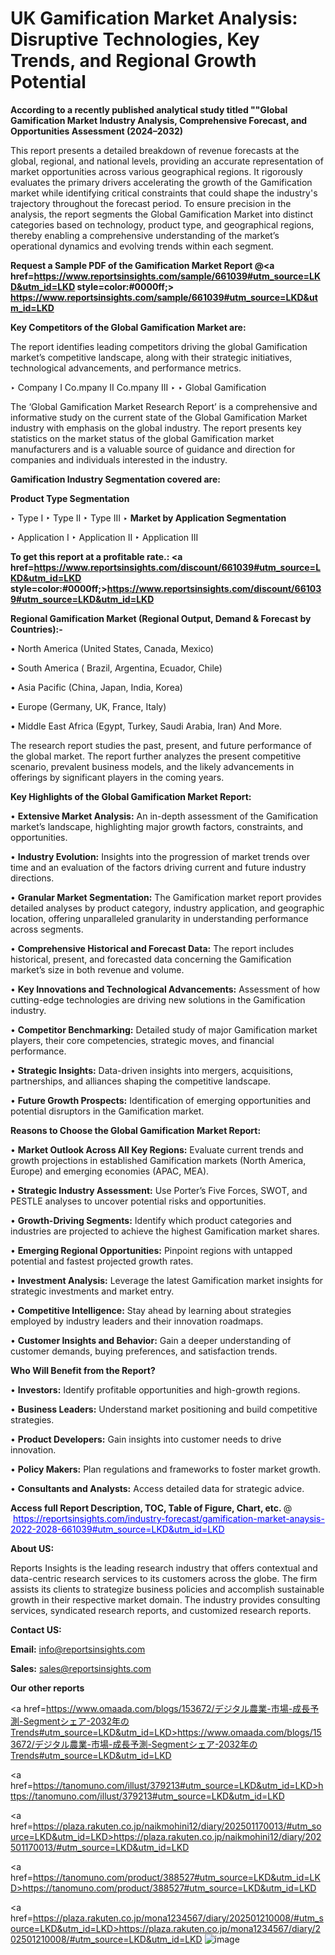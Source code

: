 # UK Gamification Market Analysis: Disruptive Technologies, Key Trends, and Regional Growth Potential

<strong>According to a recently published analytical study titled ""Global Gamification Market Industry Analysis, Comprehensive Forecast, and Opportunities Assessment (2024–2032)</strong>

This report presents a detailed breakdown of revenue forecasts at the global, regional, and national levels, providing an accurate representation of market opportunities across various geographical regions. It rigorously evaluates the primary drivers accelerating the growth of the Gamification market while identifying critical constraints that could shape the industry's trajectory throughout the forecast period. To ensure precision in the analysis, the report segments the Global Gamification Market into distinct categories based on technology, product type, and geographical regions, thereby enabling a comprehensive understanding of the market’s operational dynamics and evolving trends within each segment.

<strong>Request a Sample PDF of the Gamification Market Report </strong><strong>@<a href=https://www.reportsinsights.com/sample/661039#utm_source=LKD&utm_id=LKD style=color:#0000ff;> https://www.reportsinsights.com/sample/661039#utm_source=LKD&utm_id=LKD</a></strong></font>

<strong>Key Competitors of the Global Gamification Market are:</strong>

The report identifies leading competitors driving the global Gamification market’s competitive landscape, along with their strategic initiatives, technological advancements, and performance metrics.

‣ Company I Co.mpany II Co.mpany III
‣ 
‣ Global Gamification

The ‘Global Gamification Market Research Report’ is a comprehensive and informative study on the current state of the Global Gamification Market industry with emphasis on the global industry. The report presents key statistics on the market status of the global Gamification market manufacturers and is a valuable source of guidance and direction for companies and individuals interested in the industry.

<strong>Gamification Industry Segmentation covered are:</strong>

<strong>Product Type Segmentation</strong>

‣ Type I
‣ Type II
‣ Type III
‣ 
<strong>Market by Application Segmentation</strong>

‣ Application I
‣ Application II 
‣ Application III

<strong>To get this report at a profitable rate.: <a href=https://www.reportsinsights.com/discount/661039#utm_source=LKD&utm_id=LKD style=color:#0000ff;>https://www.reportsinsights.com/discount/661039#utm_source=LKD&utm_id=LKD</a></strong></font>

<strong>Regional Gamification Market (Regional Output, Demand &amp; Forecast by Countries):-</strong>

• North America (United States, Canada, Mexico)

• South America ( Brazil, Argentina, Ecuador, Chile)

• Asia Pacific (China, Japan, India, Korea)

• Europe (Germany, UK, France, Italy)

• Middle East Africa (Egypt, Turkey, Saudi Arabia, Iran) And More.

The research report studies the past, present, and future performance of the global market. The report further analyzes the present competitive scenario, prevalent business models, and the likely advancements in offerings by significant players in the coming years.

<strong>Key Highlights of the Global Gamification Market Report:</strong>

• <strong>Extensive Market Analysis:</strong> An in-depth assessment of the Gamification market’s landscape, highlighting major growth factors, constraints, and opportunities.

• <strong>Industry Evolution:</strong> Insights into the progression of market trends over time and an evaluation of the factors driving current and future industry directions.

• <strong>Granular Market Segmentation:</strong> The Gamification market report provides detailed analyses by product category, industry application, and geographic location, offering unparalleled granularity in understanding performance across segments.

• <strong>Comprehensive Historical and Forecast Data:</strong> The report includes historical, present, and forecasted data concerning the Gamification market’s size in both revenue and volume.

• <strong>Key Innovations and Technological Advancements:</strong> Assessment of how cutting-edge technologies are driving new solutions in the Gamification industry.

• <strong>Competitor Benchmarking:</strong> Detailed study of major Gamification market players, their core competencies, strategic moves, and financial performance.

• <strong>Strategic Insights:</strong> Data-driven insights into mergers, acquisitions, partnerships, and alliances shaping the competitive landscape.

• <strong>Future Growth Prospects:</strong> Identification of emerging opportunities and potential disruptors in the Gamification market.

<strong>Reasons to Choose the Global Gamification Market Report:</strong>

• <strong>Market Outlook Across All Key Regions:</strong> Evaluate current trends and growth projections in established Gamification markets (North America, Europe) and emerging economies (APAC, MEA).

• <strong>Strategic Industry Assessment:</strong> Use Porter’s Five Forces, SWOT, and PESTLE analyses to uncover potential risks and opportunities.

• <strong>Growth-Driving Segments:</strong> Identify which product categories and industries are projected to achieve the highest Gamification market shares.

• <strong>Emerging Regional Opportunities:</strong> Pinpoint regions with untapped potential and fastest projected growth rates.

• <strong>Investment Analysis:</strong> Leverage the latest Gamification market insights for strategic investments and market entry.

• <strong>Competitive Intelligence:</strong> Stay ahead by learning about strategies employed by industry leaders and their innovation roadmaps.

• <strong>Customer Insights and Behavior:</strong> Gain a deeper understanding of customer demands, buying preferences, and satisfaction trends.

<strong>Who Will Benefit from the Report?</strong>

• <strong>Investors:</strong> Identify profitable opportunities and high-growth regions.

• <strong>Business Leaders:</strong> Understand market positioning and build competitive strategies.

• <strong>Product Developers:</strong> Gain insights into customer needs to drive innovation.

• <strong>Policy Makers:</strong> Plan regulations and frameworks to foster market growth.

• <strong>Consultants and Analysts:</strong> Access detailed data for strategic advice.
</ul>
<strong>Access full Report Description, TOC, Table of Figure, Chart, etc. </strong>@  <a href=https://reportsinsights.com/industry-forecast/gamification-market-anaysis-2022-2028-661039#utm_source=LKD&utm_id=LKD style=color:#0000ff;>https://reportsinsights.com/industry-forecast/gamification-market-anaysis-2022-2028-661039#utm_source=LKD&utm_id=LKD</a></font>

<strong><strong>About US</strong>:</strong>

Reports Insights is the leading research industry that offers contextual and data-centric research services to its customers across the globe. The firm assists its clients to strategize business policies and accomplish sustainable growth in their respective market domain. The industry provides consulting services, syndicated research reports, and customized research reports.

<strong>Contact US:</strong>

<p class=""""><b>Email:</b> <a href=mailto:info@reportsinsights.com>info@reportsinsights.com</a></p>
<p class=""""><b>Sales:</b> <a href=mailto:sales@reportsinsights.com>sales@reportsinsights.com</a></p>

<strong>Our other reports</strong>

<a href=https://www.omaada.com/blogs/153672/デジタル農業-市場-成長予測-Segmentシェア-2032年のTrends#utm_source=LKD&utm_id=LKD>https://www.omaada.com/blogs/153672/デジタル農業-市場-成長予測-Segmentシェア-2032年のTrends#utm_source=LKD&utm_id=LKD</a>

<a href=https://tanomuno.com/illust/379213#utm_source=LKD&utm_id=LKD>https://tanomuno.com/illust/379213#utm_source=LKD&utm_id=LKD</a>

<a href=https://plaza.rakuten.co.jp/naikmohini12/diary/202501170013/#utm_source=LKD&utm_id=LKD>https://plaza.rakuten.co.jp/naikmohini12/diary/202501170013/#utm_source=LKD&utm_id=LKD</a>

<a href=https://tanomuno.com/product/388527#utm_source=LKD&utm_id=LKD>https://tanomuno.com/product/388527#utm_source=LKD&utm_id=LKD</a>

<a href=https://plaza.rakuten.co.jp/mona1234567/diary/202501210008/#utm_source=LKD&utm_id=LKD>https://plaza.rakuten.co.jp/mona1234567/diary/202501210008/#utm_source=LKD&utm_id=LKD</a>
![image](https://github.com/user-attachments/assets/519d3750-52bf-435e-8f96-694a0c12227f)
